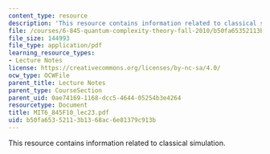 ```yaml
---
content_type: resource
description: 'This resource contains information related to classical simulation. '
file: /courses/6-845-quantum-complexity-theory-fall-2010/b50fa65352113b1368ac6e81379c913b_MIT6_845F10_lec23.pdf
file_size: 144993
file_type: application/pdf
learning_resource_types:
- Lecture Notes
license: https://creativecommons.org/licenses/by-nc-sa/4.0/
ocw_type: OCWFile
parent_title: Lecture Notes
parent_type: CourseSection
parent_uid: 0ae74169-1168-dcc5-4644-05254b3e4264
resourcetype: Document
title: MIT6_845F10_lec23.pdf
uid: b50fa653-5211-3b13-68ac-6e81379c913b
---
```

This resource contains information related to classical simulation. 